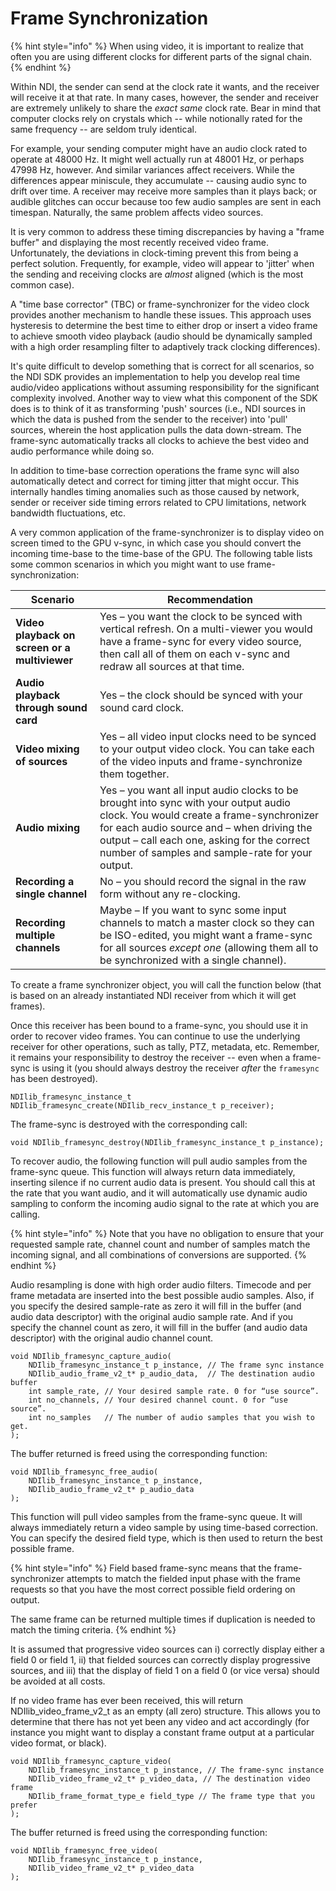 # Frame Synchronization

{% hint style="info" %}
When using video, it is important to realize that often you are using different clocks for different parts of the signal chain.
{% endhint %}

Within NDI, the sender can send at the clock rate it wants, and the receiver will receive it at that rate. In many cases, however, the sender and receiver are extremely unlikely to share the _exact same_ clock rate. Bear in mind that computer clocks rely on crystals which -- while notionally rated for the same frequency -- are seldom truly identical.

For example, your sending computer might have an audio clock rated to operate at 48000 Hz. It might well actually run at 48001 Hz, or perhaps 47998 Hz, however. And similar variances affect receivers. While the differences appear miniscule, they accumulate -- causing audio sync to drift over time. A receiver may receive more samples than it plays back; or audible glitches can occur because too few audio samples are sent in each timespan. Naturally, the same problem affects video sources.

It is very common to address these timing discrepancies by having a "frame buffer" and displaying the most recently received video frame. Unfortunately, the deviations in clock-timing prevent this from being a perfect solution. Frequently, for example, video will appear to 'jitter' when the sending and receiving clocks are _almost_ aligned (which is the most common case).

A "time base corrector" (TBC) or frame-synchronizer for the video clock provides another mechanism to handle these issues. This approach uses hysteresis to determine the best time to either drop or insert a video frame to achieve smooth video playback (audio should be dynamically sampled with a high order resampling filter to adaptively track clocking differences).

It's quite difficult to develop something that is correct for all scenarios, so the NDI SDK provides an implementation to help you develop real time audio/video applications without assuming responsibility for the significant complexity involved. Another way to view what this component of the SDK does is to think of it as transforming 'push' sources (i.e., NDI sources in which the data is pushed from the sender to the receiver) into 'pull' sources, wherein the host application pulls the data down-stream. The frame-sync automatically tracks all clocks to achieve the best video and audio performance while doing so.

In addition to time-base correction operations the frame sync will also automatically detect and correct for timing jitter that might occur. This internally handles timing anomalies such as those caused by network, sender or receiver side timing errors related to CPU limitations, network bandwidth fluctuations, etc.

A very common application of the frame-synchronizer is to display video on screen timed to the GPU v-sync, in which case you should convert the incoming time-base to the time-base of the GPU. The following table lists some common scenarios in which you might want to use frame-synchronization:

| Scenario                                      | Recommendation                                                                                                                                                                                                                                                                   |
| --------------------------------------------- | -------------------------------------------------------------------------------------------------------------------------------------------------------------------------------------------------------------------------------------------------------------------------------- |
| **Video playback on screen or a multiviewer** | Yes – you want the clock to be synced with vertical refresh. On a multi-viewer you would have a frame-sync for every video source, then call all of them on each v-sync and redraw all sources at that time.                                                                     |
| **Audio playback through sound card**         | Yes – the clock should be synced with your sound card clock.                                                                                                                                                                                                                     |
| **Video mixing of sources**                   | Yes – all video input clocks need to be synced to your output video clock. You can take each of the video inputs and frame-synchronize them together.                                                                                                                            |
| **Audio mixing**                              | Yes – you want all input audio clocks to be brought into sync with your output audio clock. You would create a frame-synchronizer for each audio source and – when driving the output – call each one, asking for the correct number of samples and sample-rate for your output. |
| **Recording a single channel**                | No – you should record the signal in the raw form without any re-clocking.                                                                                                                                                                                                       |
| **Recording multiple channels**               | Maybe – If you want to sync some input channels to match a master clock so they can be ISO-edited, you might want a frame-sync for all sources _except one_ (allowing them all to be synchronized with a single channel).                                                        |

To create a frame synchronizer object, you will call the function below (that is based on an already instantiated NDI receiver from which it will get frames).

Once this receiver has been bound to a frame-sync, you should use it in order to recover video frames. You can continue to use the underlying receiver for other operations, such as tally, PTZ, metadata, etc. Remember, it remains your responsibility to destroy the receiver -- even when a frame-sync is using it (you should always destroy the receiver _after_ the `framesync` has been destroyed).

`NDIlib_framesync_instance_t NDIlib_framesync_create(NDIlib_recv_instance_t p_receiver);`

The frame-sync is destroyed with the corresponding call:

`void NDIlib_framesync_destroy(NDIlib_framesync_instance_t p_instance);`

To recover audio, the following function will pull audio samples from the frame-sync queue. This function will always return data immediately, inserting silence if no current audio data is present. You should call this at the rate that you want audio, and it will automatically use dynamic audio sampling to conform the incoming audio signal to the rate at which you are calling.

{% hint style="info" %}
Note that you have no obligation to ensure that your requested sample rate, channel count and number of samples match the incoming signal, and all combinations of conversions are supported.
{% endhint %}

Audio resampling is done with high order audio filters. Timecode and per frame metadata are inserted into the best possible audio samples. Also, if you specify the desired sample-rate as zero it will fill in the buffer (and audio data descriptor) with the original audio sample rate. And if you specify the channel count as zero, it will fill in the buffer (and audio data descriptor) with the original audio channel count.



```
void NDIlib_framesync_capture_audio(
    NDIlib_framesync_instance_t p_instance, // The frame sync instance
    NDIlib_audio_frame_v2_t* p_audio_data,  // The destination audio buffer
    int sample_rate, // Your desired sample rate. 0 for “use source”.
    int no_channels, // Your desired channel count. 0 for “use source”.
    int no_samples   // The number of audio samples that you wish to get.
);
```



The buffer returned is freed using the corresponding function:

```
void NDIlib_framesync_free_audio(
    NDIlib_framesync_instance_t p_instance,
    NDIlib_audio_frame_v2_t* p_audio_data
);
```

This function will pull video samples from the frame-sync queue. It will always immediately return a video sample by using time-based correction. You can specify the desired field type, which is then used to return the best possible frame.

{% hint style="info" %}
Field based frame-sync means that the frame-synchronizer attempts to match the fielded input phase with the frame requests so that you have the most correct possible field ordering on output.

The same frame can be returned multiple times if duplication is needed to match the timing criteria.
{% endhint %}



It is assumed that progressive video sources can i) correctly display either a field 0 or field 1, ii) that fielded sources can correctly display progressive sources, and iii) that the display of field 1 on a field 0 (or vice versa) should be avoided at all costs.

If no video frame has ever been received, this will return NDIlib\_video\_frame\_v2\_t as an empty (all zero) structure. This allows you to determine that there has not yet been any video and act accordingly (for instance you might want to display a constant frame output at a particular video format, or black).

```
void NDIlib_framesync_capture_video(
    NDIlib_framesync_instance_t p_instance, // The frame-sync instance
    NDIlib_video_frame_v2_t* p_video_data, // The destination video frame
    NDIlib_frame_format_type_e field_type // The frame type that you prefer
);
```

The buffer returned is freed using the corresponding function:

```
void NDIlib_framesync_free_video(
    NDIlib_framesync_instance_t p_instance,
    NDIlib_video_frame_v2_t* p_video_data
);
```



